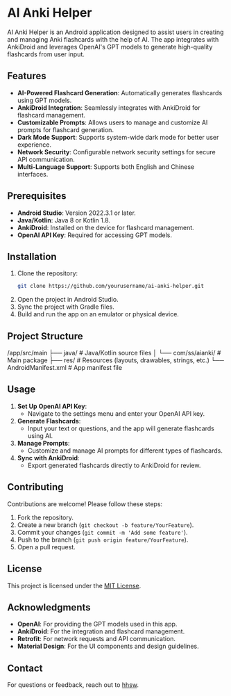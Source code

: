 # AI Anki Helper

AI Anki Helper is an Android application designed to assist users in creating and managing Anki flashcards with the help of AI. The app integrates with AnkiDroid and leverages OpenAI's GPT models to generate high-quality flashcards from user input.

## Features
- **AI-Powered Flashcard Generation**: Automatically generates flashcards using GPT models.
- **AnkiDroid Integration**: Seamlessly integrates with AnkiDroid for flashcard management.
- **Customizable Prompts**: Allows users to manage and customize AI prompts for flashcard generation.
- **Dark Mode Support**: Supports system-wide dark mode for better user experience.
- **Network Security**: Configurable network security settings for secure API communication.
- **Multi-Language Support**: Supports both English and Chinese interfaces.

## Prerequisites
- **Android Studio**: Version 2022.3.1 or later.
- **Java/Kotlin**: Java 8 or Kotlin 1.8.
- **AnkiDroid**: Installed on the device for flashcard management.
- **OpenAI API Key**: Required for accessing GPT models.

## Installation
1. Clone the repository:
   ```bash
   git clone https://github.com/yourusername/ai-anki-helper.git
   ```
2. Open the project in Android Studio.
3. Sync the project with Gradle files.
4. Build and run the app on an emulator or physical device.

## Project Structure
/app/src/main
├── java/ # Java/Kotlin source files
│ └── com/ss/aianki/ # Main package
├── res/ # Resources (layouts, drawables, strings, etc.)
└── AndroidManifest.xml # App manifest file


## Usage
1. **Set Up OpenAI API Key**:
   - Navigate to the settings menu and enter your OpenAI API key.
2. **Generate Flashcards**:
   - Input your text or questions, and the app will generate flashcards using AI.
3. **Manage Prompts**:
   - Customize and manage AI prompts for different types of flashcards.
4. **Sync with AnkiDroid**:
   - Export generated flashcards directly to AnkiDroid for review.

## Contributing
Contributions are welcome! Please follow these steps:
1. Fork the repository.
2. Create a new branch (`git checkout -b feature/YourFeature`).
3. Commit your changes (`git commit -m 'Add some feature'`).
4. Push to the branch (`git push origin feature/YourFeature`).
5. Open a pull request.

## License
This project is licensed under the [MIT License](LICENSE).

## Acknowledgments
- **OpenAI**: For providing the GPT models used in this app.
- **AnkiDroid**: For the integration and flashcard management.
- **Retrofit**: For network requests and API communication.
- **Material Design**: For the UI components and design guidelines.

## Contact
For questions or feedback, reach out to [hhsw](mailto:qiuq.chou@gmail.com).